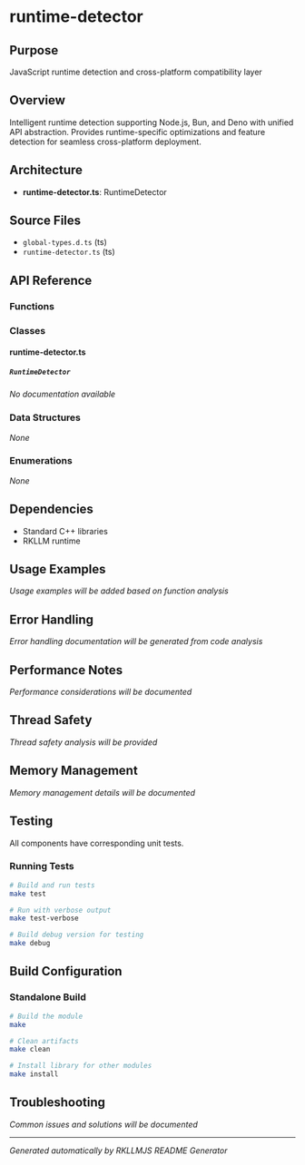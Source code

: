 # runtime-detector

## Purpose
JavaScript runtime detection and cross-platform compatibility layer

## Overview
Intelligent runtime detection supporting Node.js, Bun, and Deno with unified API abstraction. Provides runtime-specific optimizations and feature detection for seamless cross-platform deployment.

## Architecture
- **runtime-detector.ts**: RuntimeDetector


## Source Files
- `global-types.d.ts` (ts)
- `runtime-detector.ts` (ts)


## API Reference

### Functions


### Classes
#### runtime-detector.ts

##### `RuntimeDetector`
*No documentation available*



### Data Structures
*None*

### Enumerations
*None*

## Dependencies
- Standard C++ libraries
- RKLLM runtime

## Usage Examples
*Usage examples will be added based on function analysis*

## Error Handling
*Error handling documentation will be generated from code analysis*

## Performance Notes
*Performance considerations will be documented*

## Thread Safety
*Thread safety analysis will be provided*

## Memory Management
*Memory management details will be documented*

## Testing
All components have corresponding unit tests.

### Running Tests
```bash
# Build and run tests
make test

# Run with verbose output
make test-verbose

# Build debug version for testing
make debug
```

## Build Configuration

### Standalone Build
```bash
# Build the module
make

# Clean artifacts
make clean

# Install library for other modules
make install
```

## Troubleshooting
*Common issues and solutions will be documented*

---
*Generated automatically by RKLLMJS README Generator*